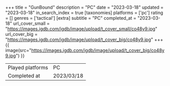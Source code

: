 +++
title = "GunBound"
description = "PC"
date = "2023-03-18"
updated = "2023-03-18"
in_search_index = true
[taxonomies]
platforms = ['pc']
rating = []
genres = ['tactical']
[extra]
subtitle = "PC"
completed_at = "2023-03-18"
url_cover_small = "https://images.igdb.com/igdb/image/upload/t_cover_small/co48y9.jpg"
url_cover_big = "https://images.igdb.com/igdb/image/upload/t_cover_big/co48y9.jpg"
+++
{{ image(src="https://images.igdb.com/igdb/image/upload/t_cover_big/co48y9.jpg") }}

|              |            |
| ------------ | ---------- |
| Played platforms    | PC |
| Completed at | 2023/03/18 |


